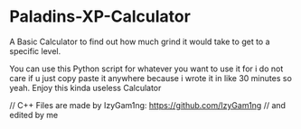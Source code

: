 # Paladins-XP-Calculator
A Basic Calculator to find out how much grind it would take to get to a specific level.

You can use this Python script for whatever you want to use it for i do not care if u just copy paste it anywhere because i wrote it in like 30 minutes so yeah.
Enjoy this kinda useless Calculator

// C++ Files are made by IzyGam1ng: https://github.com/IzyGam1ng
// and edited by me
